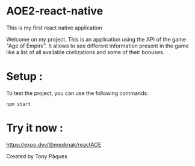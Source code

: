 # AOE2-react-native

This is my first react native application

Welcome on my project. 
This is an application using the API of the game "Age of Empire".
It allows to see different information present in the game like a list of all available civilizations and some of their bonuses.

# Setup :

To test the project, you can use the following commands:

```npm start```


# Try it now :

https://expo.dev/@mexknak/reactAOE

Created by Tony Pâques
